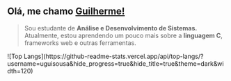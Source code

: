 ## Olá, me chamo <a href="https://github.com/uguisousa">Guilherme!</a>
<blockquote>
Sou estudante de <b>Análise e Desenvolvimento de Sistemas.</b> Atualmente, estou aprendendo um pouco mais sobre a <b>linguagem C</b>, frameworks web e outras ferramentas.
</blockquote>

<div aling="center">
![Top Langs](https://github-readme-stats.vercel.app/api/top-langs/?username=uguisousa&hide_progress=true&hide_title=true&theme=dark&width=120)
</div>


